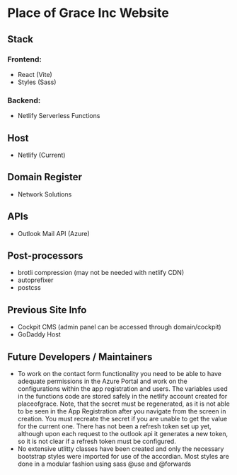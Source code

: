 # Place of Grace Inc Website

## Stack
### Frontend: 
- React (Vite)
- Styles (Sass)
### Backend:
- Netlify Serverless Functions

## Host
- Netlify (Current)

## Domain Register
- Network Solutions

## APIs
- Outlook Mail API (Azure)

## Post-processors
- brotli compression (may not be needed with netlify CDN)
- autoprefixer
- postcss


## Previous Site Info
- Cockpit CMS (admin panel can be accessed through domain/cockpit)
- GoDaddy Host 

## Future Developers / Maintainers

- To work on the contact form functionality you need to be able to have adequate permissions in the Azure Portal and work on the configurations within the app registration and users. The variables used in the functions code are stored safely in the netlify account created for placeofgrace. Note, that the secret must be regenerated, as it is not able to be seen in the App Registration after you navigate from the screen in creation. You must recreate the secret if you are unable to get the value for the current one. There has not been a refresh token set up yet, although upon each request to the outlook api it generates a new token, so it is not clear if a refresh token must be configured. 
- No extensive utlitty classes have been created and only the necessary bootstrap styles were imported for use of the accordian. Most styles are done in a modular fashion using sass @use and @forwards
